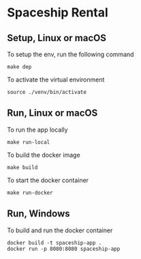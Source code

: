 # Spaceship Rental

## Setup, Linux or macOS
To setup the env, run the following command
```
make dep
```

To activate the virtual environment
```
source ./venv/bin/activate
```



## Run, Linux or macOS

To run the app locally

```
make run-local
```

To build the docker image

```
make build
```

To start the docker container 

```
make run-docker
```


## Run, Windows

To build and run the docker container
```
docker build -t spaceship-app .
docker run -p 8080:8080 spaceship-app
```
